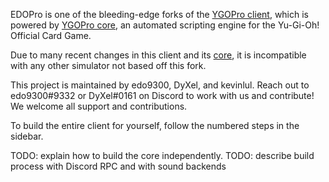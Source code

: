 EDOPro is one of the bleeding-edge forks of the [YGOPro client](https://github.com/Fluorohydride/ygopro), which is powered by [YGOPro core](https://github.com/Fluorohydride/ygopro-core), an automated scripting engine for the Yu-Gi-Oh! Official Card Game.

Due to many recent changes in this client and its [core](https://github.com/edo9300/ygopro-core), it is incompatible with any other simulator not based off this fork.

This project is maintained by edo9300, DyXel, and kevinlul. Reach out to edo9300#9332 or DyXel#0161 on Discord to work with us and contribute! We welcome all support and contributions.

To build the entire client for yourself, follow the numbered steps in the sidebar.

TODO: explain how to build the core independently.
TODO: describe build process with Discord RPC and with sound backends